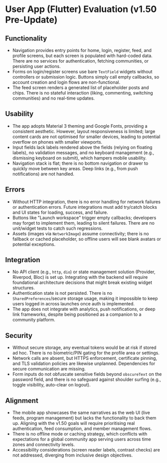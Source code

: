 # User App (Flutter) Evaluation (v1.50 Pre-Update)

## Functionality
- Navigation provides entry points for home, login, register, feed, and profile screens, but each screen is populated with hard-coded data. There are no services for authentication, fetching communities, or persisting user actions.
- Forms on login/register screens use bare `TextField` widgets without controllers or submission logic. Buttons simply call empty callbacks, so account creation and login flows are non-functional.
- The feed screen renders a generated list of placeholder posts and chips. There is no stateful interaction (liking, commenting, switching communities) and no real-time updates.

## Usability
- The app adopts Material 3 theming and Google Fonts, providing a consistent aesthetic. However, layout responsiveness is limited; large content cards are not optimised for smaller devices, leading to potential overflow on phones with smaller viewports.
- Input fields lack labels rendered above the fields (relying on floating labels), no validation messages, and no keyboard management (e.g., dismissing keyboard on submit), which hampers mobile usability.
- Navigation stack is flat; there is no bottom navigation or drawer to quickly move between key areas. Deep links (e.g., from push notifications) are not handled.

## Errors
- Without HTTP integration, there is no error handling for network failures or authentication errors. Future integrations must add try/catch blocks and UI states for loading, success, and failure.
- Buttons like "Launch workspace" trigger empty callbacks; developers may forget to implement them, leading to silent failures. There are no unit/widget tests to catch such regressions.
- Assets (images via `NetworkImage`) assume connectivity; there is no fallback or cached placeholder, so offline users will see blank avatars or potential exceptions.

## Integration
- No API client (e.g., `http`, `dio`) or state management solution (Provider, Riverpod, Bloc) is set up. Integrating with the backend will require foundational architecture decisions that might break existing widget structures.
- Authentication state is not persisted. There is no `SharedPreferences`/secure storage usage, making it impossible to keep users logged in across launches once auth is implemented.
- The app does not integrate with analytics, push notifications, or deep link frameworks, despite being positioned as a companion to a community platform.

## Security
- Without secure storage, any eventual tokens would be at risk if stored ad hoc. There is no biometric/PIN gating for the profile area or settings.
- Network calls are absent, but HTTPS enforcement, certificate pinning, and TLS validation policies are likewise unplanned. Dependencies for secure communication are missing.
- Form inputs do not obfuscate sensitive fields beyond `obscureText` on the password field, and there is no safeguard against shoulder surfing (e.g., toggle visibility, auto-clear on logout).

## Alignment
- The mobile app showcases the same narratives as the web UI (live feeds, program management) but lacks the functionality to back them up. Aligning with the v1.50 goals will require prioritising real authentication, feed consumption, and member management flows.
- There is no offline mode or caching strategy, which conflicts with expectations for a global community app serving users across time zones and connectivity levels.
- Accessibility considerations (screen reader labels, contrast checks) are not addressed, diverging from inclusive design objectives.
